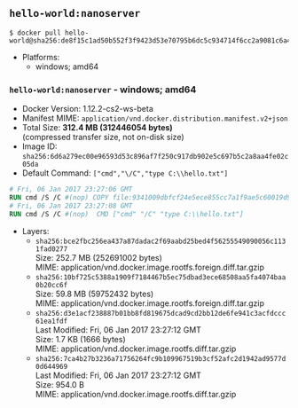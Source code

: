 ## `hello-world:nanoserver`

```console
$ docker pull hello-world@sha256:de8f15c1ad50b552f3f9423d53e70795b6dc5c934714f6cc2a9081c6a4ce37a1
```

-	Platforms:
	-	windows; amd64

### `hello-world:nanoserver` - windows; amd64

-	Docker Version: 1.12.2-cs2-ws-beta
-	Manifest MIME: `application/vnd.docker.distribution.manifest.v2+json`
-	Total Size: **312.4 MB (312446054 bytes)**  
	(compressed transfer size, not on-disk size)
-	Image ID: `sha256:6d6a279ec00e96593d53c896af7f250c917db902e5c697b5c2a8aa4fe02c05da`
-	Default Command: `["cmd","\/C","type C:\\hello.txt"]`

```dockerfile
# Fri, 06 Jan 2017 23:27:06 GMT
RUN cmd /S /C #(nop) COPY file:9341009dbfcf24e5ece855cc7a1f9ae5c60019d9d57ac3254d48defda0555271 in C: 
# Fri, 06 Jan 2017 23:27:08 GMT
RUN cmd /S /C #(nop)  CMD ["cmd" "/C" "type C:\\hello.txt"]
```

-	Layers:
	-	`sha256:bce2fbc256ea437a87dadac2f69aabd25bed4f56255549090056c1131fad0277`  
		Size: 252.7 MB (252691002 bytes)  
		MIME: application/vnd.docker.image.rootfs.foreign.diff.tar.gzip
	-	`sha256:10bf725c5388a1909f7184467b5ec75dbad3ece68508aa5fa4074baa0b20cc6f`  
		Size: 59.8 MB (59752432 bytes)  
		MIME: application/vnd.docker.image.rootfs.foreign.diff.tar.gzip
	-	`sha256:d3e1acf238887b01bb8fd819675dcad9cd2bb12de6fe941c3acfdccc61ea1fdf`  
		Last Modified: Fri, 06 Jan 2017 23:27:12 GMT  
		Size: 1.7 KB (1666 bytes)  
		MIME: application/vnd.docker.image.rootfs.diff.tar.gzip
	-	`sha256:7ca4b27b3236a71756264fc9b109967519b3cf52afc2d1942ad9577d0d644969`  
		Last Modified: Fri, 06 Jan 2017 23:27:12 GMT  
		Size: 954.0 B  
		MIME: application/vnd.docker.image.rootfs.diff.tar.gzip
